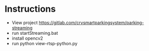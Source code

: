 # Instructions
- View project https://gitlab.com/crvsmartparkingsystem/parking-streaming
- run startStreaming.bat
- install opencv2
- run python view-rtsp-python.py